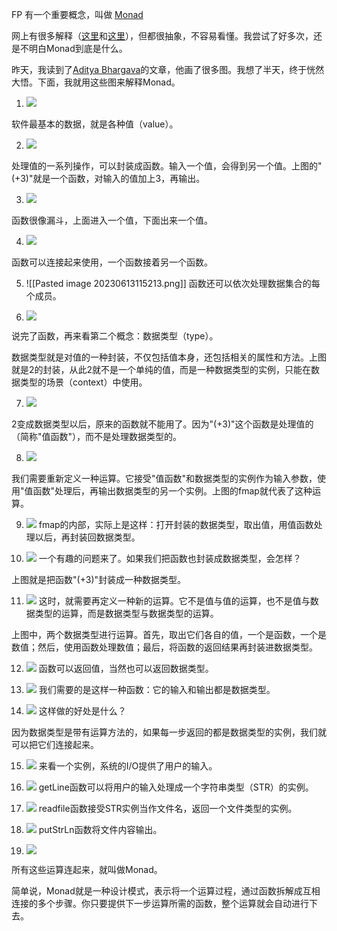 
FP 有一个重要概念，叫做 [Monad](https://zh.wikipedia.org/wiki/单子_(函数式编程))

网上有很多解释（[这里](http://stackoverflow.com/questions/2704652/monad-in-plain-english-for-the-oop-programmer-with-no-fp-background)和[这里](http://stackoverflow.com/questions/44965/what-is-a-monad)），但都很抽象，不容易看懂。我尝试了好多次，还是不明白Monad到底是什么。

昨天，我读到了[Aditya Bhargava](http://adit.io/posts/2013-04-17-functors,_applicatives,_and_monads_in_pictures.html)的文章，他画了很多图。我想了半天，终于恍然大悟。下面，我就用这些图来解释Monad。

1. ![](https://www.ruanyifeng.com/blogimg/asset/2015/bg2015071603.png)

软件最基本的数据，就是各种值（value）。

2. ![](https://www.ruanyifeng.com/blogimg/asset/2015/bg2015071604.png)

处理值的一系列操作，可以封装成函数。输入一个值，会得到另一个值。上图的"(+3)"就是一个函数，对输入的值加上3，再输出。

3. ![](https://www.ruanyifeng.com/blogimg/asset/2015/bg2015071605.png)

函数很像漏斗，上面进入一个值，下面出来一个值。

4. ![](https://www.ruanyifeng.com/blogimg/asset/2015/bg2015071606.png)

函数可以连接起来使用，一个函数接着另一个函数。

5. ![]()![[Pasted image 20230613115213.png]]
函数还可以依次处理数据集合的每个成员。

6. ![](https://www.ruanyifeng.com/blogimg/asset/2015/bg2015071608.png)

说完了函数，再来看第二个概念：数据类型（type）。

数据类型就是对值的一种封装，不仅包括值本身，还包括相关的属性和方法。上图就是2的封装，从此2就不是一个单纯的值，而是一种数据类型的实例，只能在数据类型的场景（context）中使用。

7.  ![](https://www.ruanyifeng.com/blogimg/asset/2015/bg2015071609.png)

2变成数据类型以后，原来的函数就不能用了。因为"(+3)"这个函数是处理值的（简称"值函数"），而不是处理数据类型的。

8. ![](https://www.ruanyifeng.com/blogimg/asset/2015/bg2015071610.png)

我们需要重新定义一种运算。它接受"值函数"和数据类型的实例作为输入参数，使用"值函数"处理后，再输出数据类型的另一个实例。上图的fmap就代表了这种运算。

9. ![](https://www.ruanyifeng.com/blogimg/asset/2015/bg2015071611.png)
fmap的内部，实际上是这样：打开封装的数据类型，取出值，用值函数处理以后，再封装回数据类型。


10. ![](https://www.ruanyifeng.com/blogimg/asset/2015/bg2015071612.png)
一个有趣的问题来了。如果我们把函数也封装成数据类型，会怎样？

上图就是把函数"(+3)"封装成一种数据类型。

11. ![](https://www.ruanyifeng.com/blogimg/asset/2015/bg2015071613.png)
这时，就需要再定义一种新的运算。它不是值与值的运算，也不是值与数据类型的运算，而是数据类型与数据类型的运算。

上图中，两个数据类型进行运算。首先，取出它们各自的值，一个是函数，一个是数值；然后，使用函数处理数值；最后，将函数的返回结果再封装进数据类型。

12. ![](https://www.ruanyifeng.com/blogimg/asset/2015/bg2015071614.png)
函数可以返回值，当然也可以返回数据类型。


13. ![](https://www.ruanyifeng.com/blogimg/asset/2015/bg2015071615.png)
我们需要的是这样一种函数：它的输入和输出都是数据类型。


14. ![](https://www.ruanyifeng.com/blogimg/asset/2015/bg2015071616.png)
这样做的好处是什么？

因为数据类型是带有运算方法的，如果每一步返回的都是数据类型的实例，我们就可以把它们连接起来。

15. ![](https://www.ruanyifeng.com/blogimg/asset/2015/bg2015071617.png)
来看一个实例，系统的I/O提供了用户的输入。

16. ![](https://www.ruanyifeng.com/blogimg/asset/2015/bg2015071618.png)
getLine函数可以将用户的输入处理成一个字符串类型（STR）的实例。


17. ![](https://www.ruanyifeng.com/blogimg/asset/2015/bg2015071619.png)
readfile函数接受STR实例当作文件名，返回一个文件类型的实例。

18. ![](https://www.ruanyifeng.com/blogimg/asset/2015/bg2015071620.png)
putStrLn函数将文件内容输出。


19. ![](https://www.ruanyifeng.com/blogimg/asset/2015/bg2015071621.png)

所有这些运算连起来，就叫做Monad。

简单说，Monad就是一种设计模式，表示将一个运算过程，通过函数拆解成互相连接的多个步骤。你只要提供下一步运算所需的函数，整个运算就会自动进行下去。